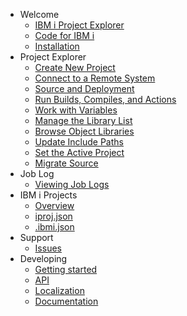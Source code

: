 - Welcome
   - [IBM i Project Explorer](./README.md)
   - [Code for IBM i](pages/welcome/code-for-ibm-i.md)
   - [Installation](./pages/welcome/installation.md)
- Project Explorer
   - [Create New Project](pages/projectExplorer/create-new-project.md)
   - [Connect to a Remote System](pages/projectExplorer/connect-to-a-remote-system.md)
   - [Source and Deployment](pages/projectExplorer/source-and-deployment.md)
   - [Run Builds, Compiles, and Actions](pages/projectExplorer/run-builds-compiles-and-actions.md)
   - [Work with Variables](pages/projectExplorer/work-with-variables.md)
   - [Manage the Library List](pages/projectExplorer/Manage-the-library-list.md)
   - [Browse Object Libraries](pages/projectExplorer/Browse-object-libraries.md)
   - [Update Include Paths](pages/projectExplorer/update-include-paths.md)
   - [Set the Active Project](pages/projectExplorer/set-the-active-project.md)
   - [Migrate Source](pages/projectExplorer/migrate-source.md)
- Job Log
   - [Viewing Job Logs](pages/jobLog/viewing-job-logs.md)
- IBM i Projects
  - [Overview](pages/ibm-i-projects/overview.md)
  - [iproj.json](pages/ibm-i-projects/iproj-json.md)
  - [.ibmi.json](pages/ibm-i-projects/ibmi-json.md)
- Support
   - [Issues](pages/support/issues.md)
- Developing
   - [Getting started](pages/developing/getting_started.md)
   - [API](pages/developing/api.md)
   - [Localization](pages/developing/localization.md)
   - [Documentation](pages/developing/documentation.md)